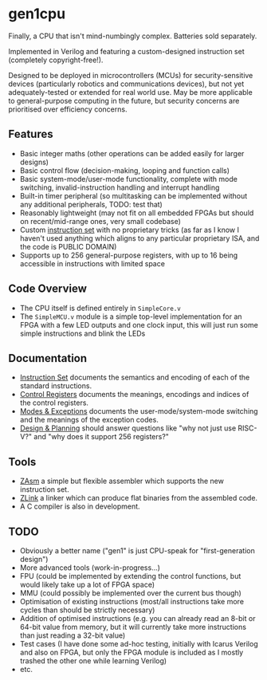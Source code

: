 # gen1cpu

Finally, a CPU that isn't mind-numbingly complex. Batteries sold separately.

Implemented in Verilog and featuring a custom-designed instruction set (completely copyright-free!).

Designed to be deployed in microcontrollers (MCUs) for security-sensitive devices (particularly robotics and communications devices), but not yet adequately-tested or extended for real world use. May be more applicable to general-purpose computing in the future, but security concerns are prioritised over efficiency concerns.

## Features

* Basic integer maths (other operations can be added easily for larger designs)
* Basic control flow (decision-making, looping and function calls)
* Basic system-mode/user-mode functionality, complete with mode switching, invalid-instruction handling and interrupt handling
* Built-in timer peripheral (so multitasking can be implemented without any additional peripherals, TODO: test that)
* Reasonably lightweight (may not fit on all embedded FPGAs but should on recent/mid-range ones, very small codebase)
* Custom [instruction set](InstructionSet.md) with no proprietary tricks (as far as I know I haven't used anything which aligns to any particular proprietary ISA, and the code is PUBLIC DOMAIN)
* Supports up to 256 general-purpose registers, with up to 16 being accessible in instructions with limited space

## Code Overview

* The CPU itself is defined entirely in `SimpleCore.v`
* The `SimpleMCU.v` module is a simple top-level implementation for an FPGA with a few LED outputs and one clock input, this will just run some simple instructions and blink the LEDs

## Documentation

* [Instruction Set](InstructionSet.md) documents the semantics and encoding of each of the standard instructions.
* [Control Registers](ControlRegisters.md) documents the meanings, encodings and indices of the control registers.
* [Modes & Exceptions](ModesAndExceptions.md) documents the user-mode/system-mode switching and the meanings of the exception codes.
* [Design & Planning](DesignAndPlanning.md) should answer questions like "why not just use RISC-V?" and "why does it support 256 registers?"

## Tools

* [ZAsm](https://github.com/ZYSF/ZAsm/) a simple but flexible assembler which supports the new instruction set.
* [ZLink](https://github.com/ZYSF/ZLink/) a linker which can produce flat binaries from the assembled code.
* A C compiler is also in development.

## TODO

* Obviously a better name ("gen1" is just CPU-speak for "first-generation design")
* More advanced tools (work-in-progress...)
* FPU (could be implemented by extending the control functions, but would likely take up a lot of FPGA space)
* MMU (could possibly be implemented over the current bus though)
* Optimisation of existing instructions (most/all instructions take more cycles than should be strictly necessary)
* Addition of optimised instructions (e.g. you can already read an 8-bit or 64-bit value from memory, but it will currently take more instructions than just reading a 32-bit value)
* Test cases (I have done some ad-hoc testing, initially with Icarus Verilog and also on FPGA, but only the FPGA module is included as I mostly trashed the other one while learning Verilog)
* etc.
